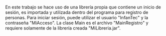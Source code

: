 En este trabajo se hace uso de una librería propia que contiene un inicio de sesión, es importada y utilizada dentro del programa para registro de personas. Para iniciar sesión, puede utilizar el usuario "InfanTec" y la contraseña "MiAcceso". La clase Main es el archivo "MainRegistro" y requiere solamente de la librería creada "MiLibreria.jar".
